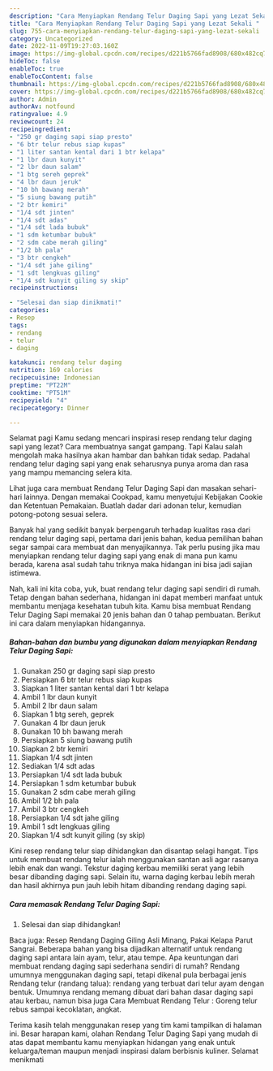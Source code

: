 ```yaml
---
description: "Cara Menyiapkan Rendang Telur Daging Sapi yang Lezat Sekali "
title: "Cara Menyiapkan Rendang Telur Daging Sapi yang Lezat Sekali "
slug: 755-cara-menyiapkan-rendang-telur-daging-sapi-yang-lezat-sekali
category: Uncategorized
date: 2022-11-09T19:27:03.160Z
image: https://img-global.cpcdn.com/recipes/d221b5766fad8908/680x482cq70/rendang-telur-daging-sapi-foto-resep-utama.jpg
hideToc: false
enableToc: true
enableTocContent: false
thumbnail: https://img-global.cpcdn.com/recipes/d221b5766fad8908/680x482cq70/rendang-telur-daging-sapi-foto-resep-utama.jpg
cover: https://img-global.cpcdn.com/recipes/d221b5766fad8908/680x482cq70/rendang-telur-daging-sapi-foto-resep-utama.jpg
author: Admin
authorAv: notfound
ratingvalue: 4.9
reviewcount: 24
recipeingredient:
- "250 gr daging sapi siap presto"
- "6 btr telur rebus siap kupas"
- "1 liter santan kental dari 1 btr kelapa"
- "1 lbr daun kunyit"
- "2 lbr daun salam"
- "1 btg sereh geprek"
- "4 lbr daun jeruk"
- "10 bh bawang merah"
- "5 siung bawang putih"
- "2 btr kemiri"
- "1/4 sdt jinten"
- "1/4 sdt adas"
- "1/4 sdt lada bubuk"
- "1 sdm ketumbar bubuk"
- "2 sdm cabe merah giling"
- "1/2 bh pala"
- "3 btr cengkeh"
- "1/4 sdt jahe giling"
- "1 sdt lengkuas giling"
- "1/4 sdt kunyit giling sy skip"
recipeinstructions:

- "Selesai dan siap dinikmati!"
categories:
- Resep
tags:
- rendang
- telur
- daging

katakunci: rendang telur daging 
nutrition: 169 calories
recipecuisine: Indonesian
preptime: "PT22M"
cooktime: "PT51M"
recipeyield: "4"
recipecategory: Dinner

---
```



Selamat pagi Kamu sedang mencari inspirasi resep rendang telur daging sapi yang lezat? Cara membuatnya sangat gampang. Tapi Kalau salah mengolah maka hasilnya akan hambar dan bahkan tidak sedap. Padahal rendang telur daging sapi yang enak seharusnya punya aroma dan rasa yang mampu memancing selera kita.


Lihat juga cara membuat Rendang Telur Daging Sapi dan masakan sehari-hari lainnya. Dengan memakai Cookpad, kamu menyetujui Kebijakan Cookie dan Ketentuan Pemakaian. Buatlah dadar dari adonan telur, kemudian potong-potong sesuai selera.

Banyak hal yang sedikit banyak berpengaruh terhadap kualitas rasa dari rendang telur daging sapi, pertama dari jenis bahan, kedua pemilihan bahan segar sampai cara membuat dan menyajikannya. Tak perlu pusing jika mau menyiapkan rendang telur daging sapi yang enak di mana pun kamu berada, karena asal sudah tahu triknya maka hidangan ini bisa jadi sajian istimewa.


Nah, kali ini kita coba, yuk, buat rendang telur daging sapi sendiri di rumah. Tetap dengan bahan sederhana, hidangan ini dapat memberi manfaat untuk membantu menjaga kesehatan tubuh kita. Kamu bisa membuat Rendang Telur Daging Sapi memakai 20 jenis bahan dan 0 tahap pembuatan. Berikut ini cara dalam menyiapkan hidangannya.

<!--inarticleads1-->

##### Bahan-bahan dan bumbu yang digunakan dalam menyiapkan Rendang Telur Daging Sapi:

1. Gunakan 250 gr daging sapi siap presto
1. Persiapkan 6 btr telur rebus siap kupas
1. Siapkan 1 liter santan kental dari 1 btr kelapa
1. Ambil 1 lbr daun kunyit
1. Ambil 2 lbr daun salam
1. Siapkan 1 btg sereh, geprek
1. Gunakan 4 lbr daun jeruk
1. Gunakan 10 bh bawang merah
1. Persiapkan 5 siung bawang putih
1. Siapkan 2 btr kemiri
1. Siapkan 1/4 sdt jinten
1. Sediakan 1/4 sdt adas
1. Persiapkan 1/4 sdt lada bubuk
1. Persiapkan 1 sdm ketumbar bubuk
1. Gunakan 2 sdm cabe merah giling
1. Ambil 1/2 bh pala
1. Ambil 3 btr cengkeh
1. Persiapkan 1/4 sdt jahe giling
1. Ambil 1 sdt lengkuas giling
1. Siapkan 1/4 sdt kunyit giling (sy skip)


Kini resep rendang telur siap dihidangkan dan disantap selagi hangat. Tips untuk membuat rendang telur ialah menggunakan santan asli agar rasanya lebih enak dan wangi. Tekstur daging kerbau memiliki serat yang lebih besar dibanding daging sapi. Selain itu, warna daging kerbau lebih merah dan hasil akhirnya pun jauh lebih hitam dibanding rendang daging sapi. 

<!--inarticleads2-->

##### Cara memasak Rendang Telur Daging Sapi:


1. Selesai dan siap dihidangkan!

Baca juga: Resep Rendang Daging Giling Asli Minang, Pakai Kelapa Parut Sangrai. Beberapa bahan yang bisa dijadikan alternatif untuk rendang daging sapi antara lain ayam, telur, atau tempe. Apa keuntungan dari membuat rendang daging sapi sederhana sendiri di rumah? Rendang umumnya menggunakan daging sapi, tetapi dikenal pula berbagai jenis Rendang telur (randang talua): rendang yang terbuat dari telur ayam dengan bentuk. Umumnya rendang memang dibuat dari bahan dasar daging sapi atau kerbau, namun bisa juga Cara Membuat Rendang Telur : Goreng telur rebus sampai kecoklatan, angkat. 

Terima kasih telah menggunakan resep yang tim kami tampilkan di halaman ini. Besar harapan kami, olahan Rendang Telur Daging Sapi yang mudah di atas dapat membantu kamu menyiapkan hidangan yang enak untuk keluarga/teman maupun menjadi inspirasi dalam berbisnis kuliner. Selamat menikmati
